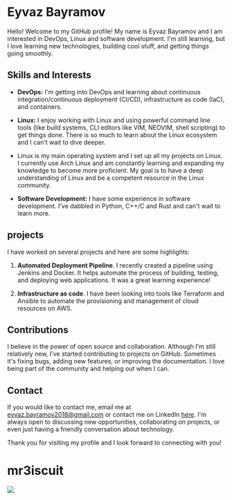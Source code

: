 # Eyvaz Bayramov

Hello! Welcome to my GitHub profile! My name is Eyvaz Bayramov and I am interested in DevOps, Linux and software development. I'm still learning, but I love learning new technologies, building cool stuff, and getting things going smoothly.

## Skills and Interests

- **DevOps:** I'm getting into DevOps and learning about continuous integration/continuous deployment (CI/CD), infrastructure as code (IaC), and containers.
- **Linux:** I enjoy working with Linux and using powerful command line tools (like build systems, CLI editors like VIM, NEOVIM, shell scripting) to get things done. There is so much to learn about the Linux ecosystem and I can't wait to dive deeper. 
- Linux is my main operating system and I set up all my projects on Linux. I currently use Arch Linux and am constantly learning and expanding my knowledge to become more proficient. My goal is to have a deep understanding of Linux and be a competent resource in the Linux community.

- **Software Development:** I have some experience in software development. I've dabbled in Python, C++/C and Rust and can't wait to learn more.

## projects

I have worked on several projects and here are some highlights:

1. **Automated Deployment Pipeline**. I recently created a pipeline using Jenkins and Docker. It helps automate the process of building, testing, and deploying web applications. It was a great learning experience!

2. **Infrastructure as code**. I have been looking into tools like Terraform and Ansible to automate the provisioning and management of cloud resources on AWS.

## Contributions

I believe in the power of open source and collaboration. Although I'm still relatively new, I've started contributing to projects on GitHub. Sometimes it's fixing bugs, adding new features, or improving the documentation. I love being part of the community and helping out when I can.

## Contact

If you would like to contact me, email me at [eyvaz.bayramov2018@gmail.com](mailto:eyvaz.bayramov2018@gmail.com) or contact me on LinkedIn [here](https://www.linkedin.com/in/eyvaz-bayramov/). I'm always open to discussing new opportunities, collaborating on projects, or even just having a friendly conversation about technology.

Thank you for visiting my profile and I look forward to connecting with you!
# mr3iscuit

<picture>
  <source
    srcset="https://github-readme-stats.vercel.app/api?username=mr3iscuit&show_icons=true&theme=dark"
    media="(prefers-color-scheme: dark)"
  />
  <source
    srcset="https://github-readme-stats.vercel.app/api?username=mr3iscuit&show_icons=true"
    media="(prefers-color-scheme: light), (prefers-color-scheme: no-preference)"
  />
  <img src="https://github-readme-stats.vercel.app/api?username=mr3iscuit&show_icons=true" />
</picture>
